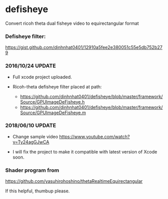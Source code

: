 # defisheye
Convert ricoh theta dual fisheye video to equirectangular format

### Defisheye filter:

https://gist.github.com/dinhnhat0401/12910a5fee2e380051c55e5db752b279

### 2016/10/24 UPDATE

* Full xcode project uploaded.

* Ricoh-theta defisheye filter placed at path: 

  * https://github.com/dinhnhat0401/defisheye/blob/master/framework/Source/GPUImageDeFisheye.h
  * https://github.com/dinhnhat0401/defisheye/blob/master/framework/Source/GPUImageDeFisheye.m

### 2018/06/10 UPDATE

* Change sample video
https://www.youtube.com/watch?v=Ty24agGJwCA

* I will fix the project to make it compatible with latest version of Xcode soon.

### Shader program from 
https://github.com/yasuhirohoshino/thetaRealtimeEquirectangular

If this helpful, thumbup please.
